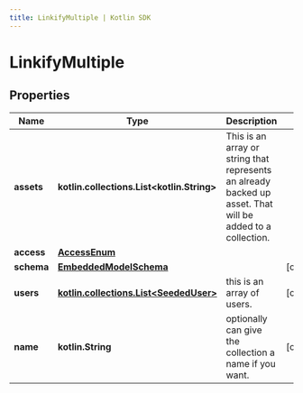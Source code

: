 ```yaml
---
title: LinkifyMultiple | Kotlin SDK
---
```




# LinkifyMultiple

## Properties
Name | Type | Description | Notes
------------ | ------------- | ------------- | -------------
**assets** | **kotlin.collections.List&lt;kotlin.String&gt;** | This is an array or string that represents an already backed up asset. That will be added to a collection. | 
**access** | [**AccessEnum**](AccessEnum) |  | 
**schema** | [**EmbeddedModelSchema**](EmbeddedModelSchema) |  |  [optional]
**users** | [**kotlin.collections.List&lt;SeededUser&gt;**](SeededUser) | this is an array of users. |  [optional]
**name** | **kotlin.String** | optionally can give the collection a name if you want. |  [optional]




